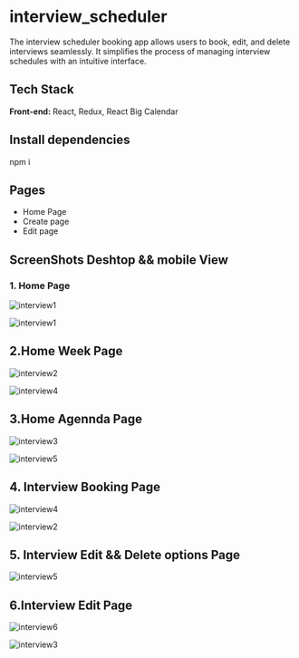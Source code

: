 # interview_scheduler

The interview scheduler booking app allows users to book, edit, and delete interviews seamlessly. It simplifies the process of managing interview schedules with an intuitive interface.

## Tech Stack

**Front-end:** React, Redux, React Big Calendar

## Install dependencies
 npm i 


## Pages

-   Home Page
-   Create page
-   Edit page



## ScreenShots Deshtop && mobile View

### 1. Home Page
![interview1](https://github.com/user-attachments/assets/75bd9b2e-dfc1-4e4e-a9ae-db0944c566de)

![interview1](https://github.com/user-attachments/assets/d063649d-54db-4c5f-a735-88a35095d85d)

## 2.Home Week Page 
![interview2](https://github.com/user-attachments/assets/d1de69eb-c4d8-4609-a2ea-98489d1976ab)

![interview4](https://github.com/user-attachments/assets/3afe0e23-9600-49b5-b633-aa844a4afa71)

## 3.Home Agennda Page
![interview3](https://github.com/user-attachments/assets/8f1b012d-680f-478f-b143-6f9dc94e3ffd)

![interview5](https://github.com/user-attachments/assets/cec3cb38-f396-4d9d-bb2d-83d343e32a6d)

## 4. Interview Booking Page
![interview4](https://github.com/user-attachments/assets/8fe3b5ab-d9b8-49f4-886b-a0d3212e158c)

![interview2](https://github.com/user-attachments/assets/c0d2ccd8-7853-45ef-b4da-fd29e462f982)

## 5. Interview Edit && Delete options Page
![interview5](https://github.com/user-attachments/assets/6f482010-cdd9-4bd9-8a27-67354040d97d)

## 6.Interview Edit Page
![interview6](https://github.com/user-attachments/assets/c4f4edfa-65b2-4a7c-9a0a-c1c34e83f683)

![interview3](https://github.com/user-attachments/assets/3be20340-d114-4e35-93e4-5018cbf4d045)

